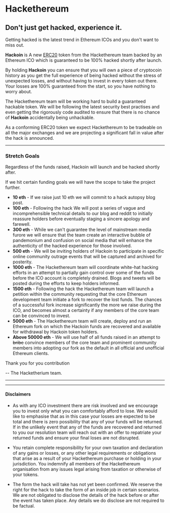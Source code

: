 # Hackethereum #
## Don't just get hacked, experience it. ##

Getting hacked is the latest trend in Ethereum ICOs and you don't want to miss out.

**Hackoin** is A new [ERC20](https://theethereum.wiki/w/index.php/ERC20_Token_Standard) token from the Hackethereum team backed by an Ethereum ICO which is guaranteed to be 100% hacked shortly after launch.

By holding **Hackoin** you can ensure that you will own a piece of cryptocoin history as you get the full experience of being hacked without the stress of unexpected losses, and without having to invest in every token out there. Your losses are 100% guaranteed from the start, so you have nothing to worry about.

The Hackethereum team will be working hard to build a guaranteed hackable token. We will be following the latest security best practises and even getting the rigorously code audited to ensure that there is no chance of **Hackoin** accidentally being unhackable.

As a conforming ERC20 token we expect Hackethereum to be tradeable on all the major exchanges and we are projecting a significant fall in value after the hack is announced.

----------


### Stretch Goals ###

Regardless of the funds raised, Hackoin will launch and be hacked shortly after.

If we hit certain funding goals we will have the scope to take the project further.

- **10 eth** - If we raise just 10 eth we will commit to a hack autopsy blog post.
- **100 eth** - Following the hack We will post a series of vague and incomprehensible technical details to our blog and reddit to initially reassure holders before eventually staging a sincere apology and farewell.
- **300 eth** - While we can't guarantee the level of mainstream media furore we will ensure that the team create an interactive bubble of pandemonium and confusion on social media that will enhance the authenticity of the hacked experience for those involved.
- **500 eth** - We will be inviting holders of Hackoin to participate in specific online community outrage events that will be captured and archived for posterity.
- **1000 eth** - The Hackethereum team will coordinate white-hat hacking efforts in an attempt to partially gain control over some of the funds before the ICO account is completely drained. Blogs and tweets will be posted during the efforts to keep holders informed.
- **1500 eth** - Following the hack the Hackethereum team will launch a petition within the community requesting that the core Ethereum development team initiate a fork to recover the lost funds. The chances of a successful fork increase significantly the more we raise during the ICO, and becomes almost a certainty if any members of the core team can be convinced to invest.
- **5000 eth** - The Hackethereum team will create, deploy and run an Ethereum fork on which the Hackoin funds are recovered and available for withdrawal by Hackoin token holders.
- **Above 50000 eth** - We will use half of all funds raised in an attempt to <strike>bribe</strike> convince members of the core team and prominent community members into adopting our fork as the default in all official and unofficial Ethereum clients.

Thank you for you contribution

-- The Hacketherium team.

----------

----------

#### Disclaimers ####
- As with any ICO investment there are risk involved and we encourage you to invest only what you can comfortably afford to lose. We would like to emphasise that as in this case your losses are expected to be total and there is zero possibility that any of your funds will be returned. If in the unlikely event that any of the funds are recovered and returned to you our resolution team will reach out with an offer to repatriate your returned funds and ensure your final loses are not disrupted.

- You retain complete responsibility for your own taxation and declaration of any gains or losses, or any other legal requirements or obligations that arise as a result of your Hackethereum purchase or holding in your jurisdiction. You indemnify all members of the Hackethereum organisation from any issues legal arising from taxation or otherwise of your tokens.

- The form the hack will take has not yet been confirmed. We reserve the right for the hack to take the form of an inside job in certain scenarios. We are not obligated to disclose the details of the hack before or after the event has taken place. Any details we do disclose are not required to be factual.